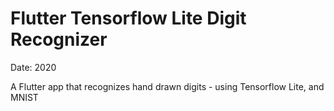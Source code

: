 # Flutter Tensorflow Lite Digit Recognizer

Date: 2020

A Flutter app that recognizes hand drawn digits - using Tensorflow Lite, and MNIST